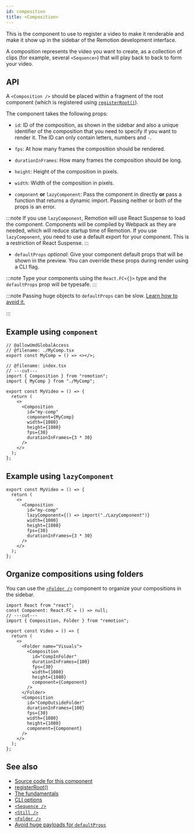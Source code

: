 ```yaml
---
id: composition
title: <Composition>
---
```


This is the component to use to register a video to make it renderable and make it show up in the sidebar of the Remotion development interface.

A composition represents the video you want to create, as a collection of clips (for example, several `<Sequence>`) that will play back to back to form your video.

## API

A `<Composition />` should be placed within a fragment of the root component (which is registered using [`registerRoot()`](/docs/register-root)).

The component takes the following props:

- `id`: ID of the composition, as shown in the sidebar and also a unique identifier of the composition that you need to specify if you want to render it. The ID can only contain letters, numbers and `-`.

- `fps`: At how many frames the composition should be rendered.

- `durationInFrames`: How many frames the composition should be long.

- `height`: Height of the composition in pixels.

- `width`: Width of the composition in pixels.

- `component` **or** `lazyComponent`: Pass the component in directly **or** pass a function that returns a dynamic import. Passing neither or both of the props is an error.

:::note
If you use `lazyComponent`, Remotion will use React Suspense to load the component. Components will be compiled by Webpack as they are needed, which will reduce startup time of Remotion. If you use `lazyComponent`, you need to use a default export for your component. This is a restriction of React Suspense.
:::

- `defaultProps` _optional_: Give your component default props that will be shown in the preview. You can override these props during render using a CLI flag.

:::note
Type your components using the `React.FC<{}>` type and the `defaultProps` prop will be typesafe.
:::

:::note
Passing huge objects to `defaultProps` can be slow. [Learn how to avoid it.](/docs/troubleshooting/defaultprops-too-big)

:::

## Example using `component`

```tsx twoslash
// @allowUmdGlobalAccess
// @filename: ./MyComp.tsx
export const MyComp = () => <></>;

// @filename: index.tsx
// ---cut---
import { Composition } from "remotion";
import { MyComp } from "./MyComp";

export const MyVideo = () => {
  return (
    <>
      <Composition
        id="my-comp"
        component={MyComp}
        width={1080}
        height={1080}
        fps={30}
        durationInFrames={3 * 30}
      />
    </>
  );
};
```

## Example using `lazyComponent`

```tsx
export const MyVideo = () => {
  return (
    <>
      <Composition
        id="my-comp"
        lazyComponent={() => import("./LazyComponent")}
        width={1080}
        height={1080}
        fps={30}
        durationInFrames={3 * 30}
      />
    </>
  );
};
```

## Organize compositions using folders

You can use the [`<Folder />`](/docs/folder) component to organize your compositions in the sidebar.

```tsx twoslash
import React from "react";
const Component: React.FC = () => null;
// ---cut---
import { Composition, Folder } from "remotion";

export const Video = () => {
  return (
    <>
      <Folder name="Visuals">
        <Composition
          id="CompInFolder"
          durationInFrames={100}
          fps={30}
          width={1080}
          height={1080}
          component={Component}
        />
      </Folder>
      <Composition
        id="CompOutsideFolder"
        durationInFrames={100}
        fps={30}
        width={1080}
        height={1080}
        component={Component}
      />
    </>
  );
};
```

## See also

- [Source code for this component](https://github.com/remotion-dev/remotion/blob/main/packages/core/src/Composition.tsx)
- [registerRoot()](/docs/register-root)
- [The fundamentals](/docs/the-fundamentals)
- [CLI options](/docs/cli)
- [`<Sequence />`](/docs/sequence)
- [`<Still />`](/docs/still)
- [`<Folder />`](/docs/folder)
- [Avoid huge payloads for `defaultProps`](/docs/troubleshooting/defaultprops-too-big)
